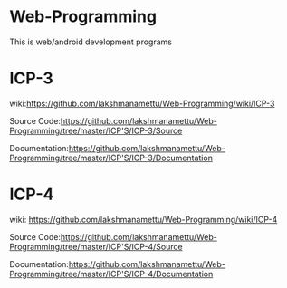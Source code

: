 # Web-Programming
This is web/android development programs 

# ICP-3
wiki:https://github.com/lakshmanamettu/Web-Programming/wiki/ICP-3 

Source Code:https://github.com/lakshmanamettu/Web-Programming/tree/master/ICP'S/ICP-3/Source

Documentation:https://github.com/lakshmanamettu/Web-Programming/tree/master/ICP'S/ICP-3/Documentation

# ICP-4
wiki: https://github.com/lakshmanamettu/Web-Programming/wiki/ICP-4

Source Code:https://github.com/lakshmanamettu/Web-Programming/tree/master/ICP'S/ICP-4/Source

Documentation:https://github.com/lakshmanamettu/Web-Programming/tree/master/ICP'S/ICP-4/Documentation
